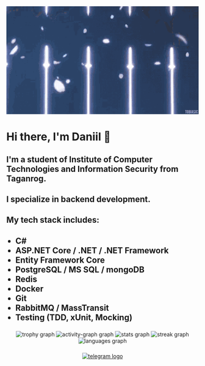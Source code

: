 <div align="center">
  <img src="https://github.com/ushkdn/ushkdn/blob/main/sources/ichigo-kurosaki.gif" />
</div>

<h1 align="left">Hi there, I'm Daniil 👋</h1>

###

<h2 align="left">I'm a student of Institute of Computer Technologies and Information Security from Taganrog.</h2>

###

<h2 align="left">I specialize in backend development.</h2>

###

<h2 align="left">My tech stack includes:</h2>
    <ul><h2>
        <li>C#</li>
        <li>ASP.NET Core / .NET / .NET Framework</li>
        <li>Entity Framework Core</li>
        <li>PostgreSQL / MS SQL / mongoDB</li>
        <li>Redis</li>
        <li>Docker</li>
        <li>Git</li>
        <li>RabbitMQ / MassTransit</li>
        <li>Testing (TDD, xUnit, Mocking)</li>
    </h2></ul>

###


<div align="center">
  <img src="https://github-profile-trophy.vercel.app?username=ushkdn&theme=darkhub&row=1&no-bg=true&no-frame=true&order=4" height="150" alt="trophy graph"  />
  <img src="https://github-readme-activity-graph.vercel.app/graph?username=ushkdn&radius=100&theme=github-dark&area=true&order=5&hide_border=true&hide_title=true" height="300" alt="activity-graph graph"  />
  <img src="https://github-readme-stats.vercel.app/api?username=ushkdn&hide_title=true&hide_rank=false&show_icons=true&include_all_commits=true&count_private=true&disable_animations=false&theme=github_dark&locale=en&hide_border=true&order=1" height="150" alt="stats graph"  />
  <img src="https://streak-stats.demolab.com?user=ushkdn&locale=en&mode=daily&theme=github_dark&hide_border=true&order=3" height="150" alt="streak graph"  />
  <img src="https://github-readme-stats.vercel.app/api/top-langs?username=ushkdn&locale=en&hide_title=false&layout=compact&card_width=320&langs_count=5&theme=github_dark&hide_border=true&order=2" height="150" alt="languages graph"  />
</div>

###

<div align="center">
  <a href="https://t.me/ushkdn" target="_blank">
    <img src="https://img.shields.io/static/v1?message=Telegram&logo=telegram&label=&color=2CA5E0&logoColor=white&labelColor=&style=flat" height="40" alt="telegram logo"  />
  </a>
</div>

###